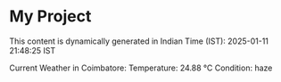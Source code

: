 # My Project

This content is dynamically generated in Indian Time (IST): 2025-01-11 21:48:25 IST


Current Weather in Coimbatore:
Temperature: 24.88 °C
Condition: haze
